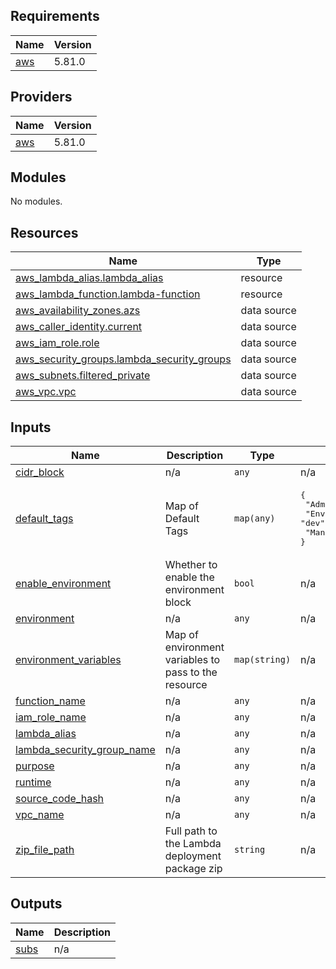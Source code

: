 <!-- BEGIN_TF_DOCS -->
## Requirements

| Name | Version |
|------|---------|
| <a name="requirement_aws"></a> [aws](#requirement\_aws) | 5.81.0 |

## Providers

| Name | Version |
|------|---------|
| <a name="provider_aws"></a> [aws](#provider\_aws) | 5.81.0 |

## Modules

No modules.

## Resources

| Name | Type |
|------|------|
| [aws_lambda_alias.lambda_alias](https://registry.terraform.io/providers/hashicorp/aws/5.81.0/docs/resources/lambda_alias) | resource |
| [aws_lambda_function.lambda-function](https://registry.terraform.io/providers/hashicorp/aws/5.81.0/docs/resources/lambda_function) | resource |
| [aws_availability_zones.azs](https://registry.terraform.io/providers/hashicorp/aws/5.81.0/docs/data-sources/availability_zones) | data source |
| [aws_caller_identity.current](https://registry.terraform.io/providers/hashicorp/aws/5.81.0/docs/data-sources/caller_identity) | data source |
| [aws_iam_role.role](https://registry.terraform.io/providers/hashicorp/aws/5.81.0/docs/data-sources/iam_role) | data source |
| [aws_security_groups.lambda_security_groups](https://registry.terraform.io/providers/hashicorp/aws/5.81.0/docs/data-sources/security_groups) | data source |
| [aws_subnets.filtered_private](https://registry.terraform.io/providers/hashicorp/aws/5.81.0/docs/data-sources/subnets) | data source |
| [aws_vpc.vpc](https://registry.terraform.io/providers/hashicorp/aws/5.81.0/docs/data-sources/vpc) | data source |

## Inputs

| Name | Description | Type | Default | Required |
|------|-------------|------|---------|:--------:|
| <a name="input_cidr_block"></a> [cidr\_block](#input\_cidr\_block) | n/a | `any` | n/a | yes |
| <a name="input_default_tags"></a> [default\_tags](#input\_default\_tags) | Map of Default Tags | `map(any)` | <pre>{<br/>  "Administrator": "Nihal Castelino",<br/>  "Environment": "dev",<br/>  "ManagedByTerraform": "True"<br/>}</pre> | no |
| <a name="input_enable_environment"></a> [enable\_environment](#input\_enable\_environment) | Whether to enable the environment block | `bool` | n/a | yes |
| <a name="input_environment"></a> [environment](#input\_environment) | n/a | `any` | n/a | yes |
| <a name="input_environment_variables"></a> [environment\_variables](#input\_environment\_variables) | Map of environment variables to pass to the resource | `map(string)` | n/a | yes |
| <a name="input_function_name"></a> [function\_name](#input\_function\_name) | n/a | `any` | n/a | yes |
| <a name="input_iam_role_name"></a> [iam\_role\_name](#input\_iam\_role\_name) | n/a | `any` | n/a | yes |
| <a name="input_lambda_alias"></a> [lambda\_alias](#input\_lambda\_alias) | n/a | `any` | n/a | yes |
| <a name="input_lambda_security_group_name"></a> [lambda\_security\_group\_name](#input\_lambda\_security\_group\_name) | n/a | `any` | n/a | yes |
| <a name="input_purpose"></a> [purpose](#input\_purpose) | n/a | `any` | n/a | yes |
| <a name="input_runtime"></a> [runtime](#input\_runtime) | n/a | `any` | n/a | yes |
| <a name="input_source_code_hash"></a> [source\_code\_hash](#input\_source\_code\_hash) | n/a | `any` | n/a | yes |
| <a name="input_vpc_name"></a> [vpc\_name](#input\_vpc\_name) | n/a | `any` | n/a | yes |
| <a name="input_zip_file_path"></a> [zip\_file\_path](#input\_zip\_file\_path) | Full path to the Lambda deployment package zip | `string` | n/a | yes |

## Outputs

| Name | Description |
|------|-------------|
| <a name="output_subs"></a> [subs](#output\_subs) | n/a |
<!-- END_TF_DOCS -->